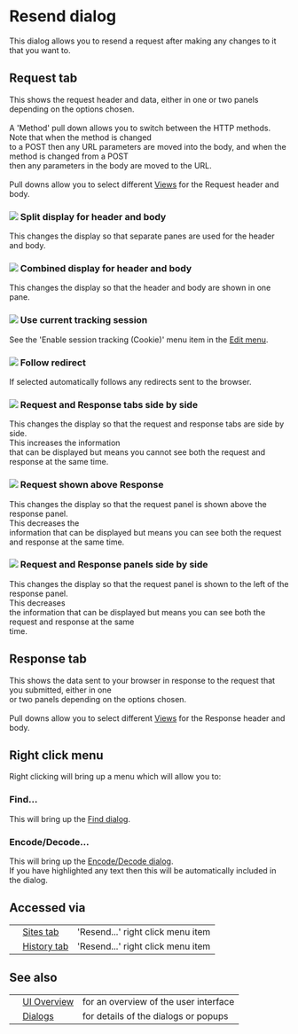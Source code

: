 # Resend dialog
This dialog allows you to resend a request after making any changes to it that you want to.
## Request tab
This shows the request header and data, either in one or two panels depending on the options chosen.
<br><br>A 'Method' pull down allows you to switch between the HTTP methods.<br>Note that when the method is changed<br>
to a POST then any URL parameters are moved into the body, and when the method is changed from a POST<br>
then any parameters in the body are moved to the URL. <br><br>Pull downs allow you to select different <a href='HelpUiViews'>Views</a> for the Request header and body.<br>
<h3><img src='https://raw.githubusercontent.com/wiki/zaproxy/zaproxy/images/view_split.png' />  Split display for header and body</h3>
This changes the display so that separate panes are used for the header and body.<br>
<h3><img src='https://raw.githubusercontent.com/wiki/zaproxy/zaproxy/images/view_all.png' />  Combined display for header and body</h3>
This changes the display so that the header and body are shown in one pane.<br>
<h3><img src='https://raw.githubusercontent.com/wiki/zaproxy/zaproxy/images/fugue/cookie.png' />  Use current tracking session</h3>
See the 'Enable session tracking (Cookie)' menu item in the <a href='HelpUiTlmenuEdit'>Edit menu</a>.<br>
<h3><img src='https://raw.githubusercontent.com/wiki/zaproxy/zaproxy/images/16/118.png' />  Follow redirect</h3>
If selected automatically follows any redirects sent to the browser.<br>
<h3><img src='https://raw.githubusercontent.com/wiki/zaproxy/zaproxy/images/layout_tabbed.png' />  Request and Response tabs side by side</h3>
This changes the display so that the request and response tabs are side by side.<br>This increases the information<br>
that can be displayed but means you cannot see both the request and response at the same time.<br>
<h3><img src='https://raw.githubusercontent.com/wiki/zaproxy/zaproxy/images/layout_vertical_split.png' />  Request shown above Response</h3>
This changes the display so that the request panel is shown above the response panel.<br>This decreases the<br>
information that can be displayed but means you can see both the request and response at the same time.<br>
<h3><img src='https://raw.githubusercontent.com/wiki/zaproxy/zaproxy/images/layout_horizontal_split.png' />  Request and Response panels side by side</h3>
This changes the display so that the request panel is shown to the left of the response panel.<br>This decreases<br>
the information that can be displayed but means you can see both the request and response at the same<br>
time.<br>
<h2>Response tab</h2>
This shows the data sent to your browser in response to the request that you submitted, either in one<br>
or two panels depending on the options chosen.<br><br>Pull downs allow you to select different <a href='HelpUiViews'>Views</a> for the Response header and body.<br>
<h2>Right click menu</h2>
Right clicking will bring up a menu which will allow you to:<br>
<h3>Find...</h3>
This will bring up the <a href='HelpUiDialogsFind'>Find dialog</a>.<br>
<h3>Encode/Decode...</h3>
This will bring up the <a href='HelpUiDialogsEnc_dec'>Encode/Decode dialog</a>.<br>If you have highlighted any text then this will be automatically included in the dialog.<br>
<h2>Accessed via</h2>
<table>
<tr><td></td><td><a href='HelpUiTabsSites'>Sites tab</a></td><td>'Resend...' right click menu item</td></tr>
<tr><td></td><td><a href='HelpUiTabsHistory'>History tab</a></td><td>'Resend...' right click menu item</td></tr>
</table>
<h2>See also</h2>
<table>
<tr><td></td><td><a href='HelpUiOverview'>UI Overview</a></td><td>for an overview of the user interface</td></tr>
<tr><td></td><td><a href='HelpUiDialogsDialogs'>Dialogs</a></td><td>for details of the dialogs or popups </td></tr>
</table>